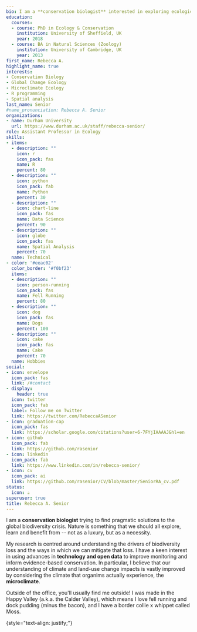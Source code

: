 ```yaml
---
bio: I am a **conservation biologist** interested in exploring ecological patterns across scales to inform pragmatic and adaptable conservation practices. I have a particular interest in using advances in **technology and open data** to tackle difficult questions. I'm an avid [<i class="fab fa-r-project"></i>](https://www.r-project.org/) user, and you can follow my current work on GitHub [<i class="fab fa-github-alt"></i>](https://github.com/rasenior).
education:
  courses:
  - course: PhD in Ecology & Conservation
    institution: University of Sheffield, UK
    year: 2018
  - course: BA in Natural Sciences (Zoology)
    institution: University of Cambridge, UK
    year: 2013
first_name: Rebecca A.
highlight_name: true
interests:
- Conservation Biology
- Global Change Ecology
- Microclimate Ecology
- R programming
- Spatial analysis
last_name: Senior
#name_pronunciation: Rebecca A. Senior
organizations:
- name: Durham University
  url: https://www.durham.ac.uk/staff/rebecca-senior/
role: Assistant Professor in Ecology
skills:
- items:
  - description: ""
    icon: r
    icon_pack: fas
    name: R
    percent: 80
  - description: ""
    icon: python
    icon_pack: fab
    name: Python
    percent: 30
  - description: ""
    icon: chart-line
    icon_pack: fas
    name: Data Science
    percent: 90
  - description: ""
    icon: globe
    icon_pack: fas
    name: Spatial Analysis
    percent: 70
  name: Technical
- color: '#eeac02'
  color_border: '#f0bf23'
  items:
  - description: ""
    icon: person-running
    icon_pack: fas
    name: Fell Running
    percent: 80
  - description: ""
    icon: dog
    icon_pack: fas
    name: Dogs
    percent: 100
  - description: ""
    icon: cake
    icon_pack: fas
    name: Cake
    percent: 70
  name: Hobbies
social:
- icon: envelope
  icon_pack: fas
  link: /#contact
- display:
    header: true
  icon: twitter
  icon_pack: fab
  label: Follow me on Twitter
  link: https://twitter.com/RebeccaASenior
- icon: graduation-cap
  icon_pack: fas
  link: https://scholar.google.com/citations?user=6-7FYjIAAAAJ&hl=en
- icon: github
  icon_pack: fab
  link: https://github.com/rasenior
- icon: linkedin
  icon_pack: fab
  link: https://www.linkedin.com/in/rebecca-senior/
- icon: cv
  icon_pack: ai
  link: https://github.com/rasenior/CV/blob/master/SeniorRA_cv.pdf
status:
  icon: ☕️
superuser: true
title: Rebecca A. Senior
---
```


I am a **conservation biologist** trying to find pragmatic solutions to the global biodiversity crisis. Nature is something that we should all explore, learn and benefit from -- not as a luxury, but as a necessity.

My research is centred around understanding the drivers of biodiversity loss and the ways in which we can mitigate that loss. I have a keen interest in using advances in **technology and open data** to improve monitoring and inform evidence-based conservation. In particular, I believe that our understanding of climate and land-use change impacts is vastly improved by considering the climate that organims actually experience, the **microclimate**.

Outside of the office, you'll usually find me outside! I was made in the Happy Valley (a.k.a. the Calder Valley), which means I love fell running and dock pudding (minus the bacon), and I have a border collie x whippet called Moss.  

{style="text-align: justify;"}

